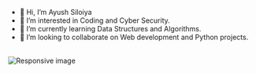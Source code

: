- 👋 Hi, I’m Ayush Siloiya
- 👀 I’m interested in Coding and Cyber Security. 
- 🌱 I’m currently learning Data Structures and Algorithms.
- 💞️ I’m looking to collaborate on Web development and Python projects.
<br><br>
<img src="https://cdn.mos.cms.futurecdn.net/bX2cGnZftBbfPzJTsFnzak.jpg" class="img-fluid" alt="Responsive image">
